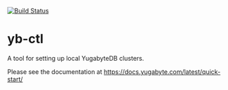 [![Build Status](https://travis-ci.org/YugaByte/yugabyte-installation.svg?branch=master)](https://travis-ci.org/YugaByte/yugabyte-installation)

# yb-ctl

A tool for setting up local YugabyteDB clusters.

Please see the documentation at https://docs.yugabyte.com/latest/quick-start/
